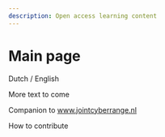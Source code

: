 ```yaml
---
description: Open access learning content
---
```


# Main page

Dutch / English



More text to come

Companion to www.jointcyberrange.nl

How to contribute
